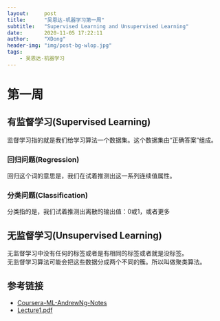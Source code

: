 ```yaml
---
layout:     post
title:      "吴恩达-机器学习第一周"
subtitle:   "Supervised Learning and Unsupervised Learning"
date:       2020-11-05 17:22:11
author:     "XDong"
header-img: "img/post-bg-wlop.jpg"
tags:
    - 吴恩达-机器学习
---
```



# 第一周

## 有监督学习(Supervised Learning)

监督学习指的就是我们给学习算法一个数据集。这个数据集由“正确答案”组成。

### 回归问题(Regression)

回归这个词的意思是，我们在试着推测出这一系列连续值属性。

### 分类问题(Classification)

分类指的是，我们试着推测出离散的输出值：0或1，或者更多

## 无监督学习(Unsupervised Learning)

无监督学习中没有任何的标签或者是有相同的标签或者就是没标签。  
无监督学习算法可能会把这些数据分成两个不同的簇。所以叫做聚类算法。

## 参考链接

- [Coursera-ML-AndrewNg-Notes](file:///C:/Users/He/Desktop/vscode/Coursera-ML-AndrewNg-Notes/html/week1.html)
- [Lecture1.pdf](/pdf/Lecture1.pdf)
